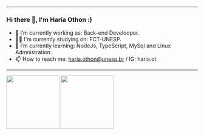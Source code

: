 ___

### Hi there 👋, I'm Haria Othon :)



- 🔭 I’m currently working as: Back-end Develooper.
- 👨‍🎓 I'm currently studying on: FCT-UNESP.
- 🌱 I’m currently learning: NodeJs, TypeScript, MySql and Linux Admnistration.
- 📫 How to reach me: haria.othon@unesp.br / IG: haria.ot  
___
<a href="https://github.com/hariaot99/hariaot99">
  <img align="left" height="140em" src = "https://github-readme-stats.vercel.app/api?username=hariaot99&show_icons=true&theme=merko" />
</a>
<a href="https://github.com/hariaot99/hariaot99">
  <img  height="140em" src = "https://github-readme-stats.vercel.app/api/top-langs/?username=hariaot99&theme=merko&layout=compact" />
</a>

